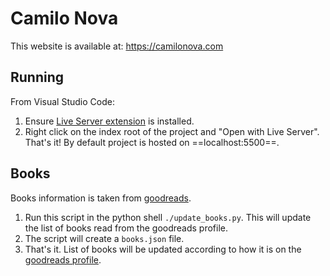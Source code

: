 # Camilo Nova

This website is available at: https://camilonova.com

## Running

From Visual Studio Code:
1. Ensure [Live Server extension](https://marketplace.visualstudio.com/items?itemName=ritwickdey.LiveServer) is installed.
2. Right click on the index root of the project and "Open with Live Server". That's it! By default project is hosted on ==localhost:5500==.

## Books

Books information is taken from [goodreads](https://www.goodreads.com/user/show/67012247-camilo-nova).

1. Run this script in the python shell ``./update_books.py``. This will update the list of books read from the goodreads profile.
2. The script will create a `books.json` file.
3. That's it. List of books will be updated according to how it is on the [goodreads profile](https://www.goodreads.com/review/list/67012247?shelf=read).
